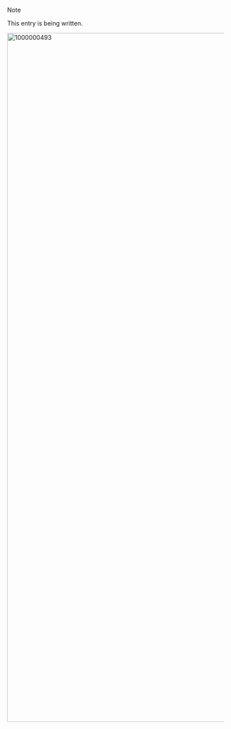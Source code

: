 > [!NOTE]
> This entry is being written.
<img width="720" height="1600" alt="1000000493" src="https://github.com/user-attachments/assets/cab50a06-738d-4dea-bd4b-065a922073fb" />
